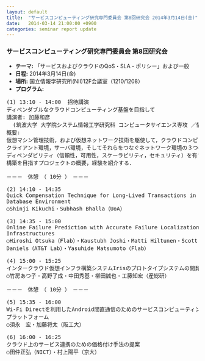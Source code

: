 ```yaml
---
layout: default
title:  "サービスコンピューティング研究専門委員会 第8回研究会 2014年3月14日(金)"
date:   2014-03-14 21:00:00 +0900
categories: seminar report update
---
```


### サービスコンピューティング研究専門委員会 第8回研究会
- __テーマ:__ 「サービスおよびクラウドのQoS・SLA・ポリシー」および一般
- __日程:__ 2014年3月14日(金)
- __場所:__ 国立情報学研究所(NII)12F会議室（1210/1208）
- __プログラム:__


<pre>
(1) 13:10 - 14:00  招待講演
ディペンダブルなクラウドコンピューティング基盤を目指して
講演者: 加藤和彦
  (筑波大学 大学院システム情報工学研究科 コンピュータサイエンス専攻 ／情報学群 情報科学類 教授)
概要:
仮想マシン管理技術，および仮想ネットワーク技術を駆使して，クラウドコンピューティングを構成する
クライアント環境，サーバ環境，そしてそれらをつなぐネットワーク環境の３つの環境において，
ディペンダビリティ（信頼性，可用性，スケーラビリティ，セキュリティ）を有する基盤システムの
構築を目指すプロジェクトの概要，経験を紹介する．

－－－　休憩　（ 10分 ）　－－－

(2) 14:10 - 14:35
Quick Compensation Technique for Long-Lived Transactions in Cloud based
Database Environment
○Shinji Kikuchi・Subhash Bhalla（UoA）

(3) 14:35 - 15:00
Online Failure Prediction with Accurate Failure Localization in Cloud
Infrastructures
○Hiroshi Otsuka（Flab）・Kaustubh Joshi・Matti Hiltunen・Scott
Daniels（AT&amp;T Lab）・Yasuhide Matsumoto（Flab）

(4) 15:00 - 15:25
インタークラウド仮想インフラ構築システムIrisのプロトタイプシステムの開発
○竹房あつ子・高野了成・中田秀基・柳田誠也・工藤知宏（産総研）

－－－　休憩　（ 10分 ）　－－－

(5) 15:35 - 16:00
Wi-Fi Directを利用したAndroid間直通信のためのサービスコンピューティング
プラットフォーム
○須永　宏・加藤将太（阪工大）

(6) 16:00 - 16:25
クラウド上のサービス連携のための価格付け手法の提案
○田仲正弘（NICT）・村上陽平（京大）
</pre>

